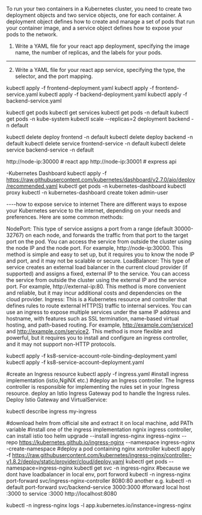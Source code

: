 To run your two containers in a Kubernetes cluster, you need to create two deployment objects and two service objects, one for each container. A deployment object defines how to create and manage a set of pods that run your container image, and a service object defines how to expose your pods to the network.

1. Write a YAML file for your react app deployment, specifying the image name, the number of replicas, and the labels for your pods. 
---
2. Write a YAML file for your react app service, specifying the type, the selector, and the port mapping. 

kubectl apply -f frontend-deployment.yaml
kubectl apply -f frontend-service.yaml
kubectl apply -f backend-deployment.yaml
kubectl apply -f backend-service.yaml

kubectl get pods
kubectl get services
kubectl get pods -n default
kubectl get pods -n kube-system
kubectl scale --replicas=2 deployment backend -n default

kubectl delete deploy frontend -n default
kubectl delete deploy backend -n default
kubectl delete service frontend-service -n default
kubectl delete service backend-service -n default

http://node-ip:30000 # react app
http://node-ip:30001 # express api

-Kubernetes Dashboard
kubectl apply -f https://raw.githubusercontent.com/kubernetes/dashboard/v2.7.0/aio/deploy/recommended.yaml
kubectl get pods -n kubernetes-dashboard
kubectl proxy
kubectl -n kubernetes-dashboard create token admin-user


----how to expose service to internet
There are different ways to expose your Kubernetes service to the internet, depending on your needs and preferences. Here are some common methods:

NodePort: This type of service assigns a port from a range (default 30000-32767) on each node, and forwards the traffic from that port to the target port on the pod. You can access the service from outside the cluster using the node IP and the node port. For example, http://node-ip:30000. This method is simple and easy to set up, but it requires you to know the node IP and port, and it may not be scalable or secure.
LoadBalancer: This type of service creates an external load balancer in the current cloud provider (if supported) and assigns a fixed, external IP to the service. You can access the service from outside the cluster using the external IP and the service port. For example, http://external-ip:80. This method is more convenient and reliable, but it may incur additional costs and dependencies on the cloud provider.
Ingress: This is a Kubernetes resource and controller that defines rules to route external HTTP(S) traffic to internal services. You can use an ingress to expose multiple services under the same IP address and hostname, with features such as SSL termination, name-based virtual hosting, and path-based routing. For example, http://example.com/service1 and http://example.com/service2. This method is more flexible and powerful, but it requires you to install and configure an ingress controller, and it may not support non-HTTP protocols.


kubectl apply -f ks8-service-account-role-binding-deployment.yaml
kubectl apply -f ks8-service-account-deployment.yaml


#create an Ingress resource
  kubectl apply -f ingress.yaml
#install ingress implementation (istio,NgiNX etc.)
#deploy an Ingress controller. The Ingress controller is responsible for implementing the rules set in your Ingress resource.
  deploy an Istio Ingress Gateway pod to handle the Ingress rules. Deploy Istio Gateway and VirtualService:

kubectl describe ingress my-ingress

#download helm from official site and extract it on local machine, add PATh variable
#install one of the ingress implementation ngnix ingress controller, can install istio too
  helm upgrade --install ingress-nginx ingress-nginx  --repo https://kubernetes.github.io/ingress-nginx   --namespace ingress-nginx -create-namespace
#deploy a pod containing nginx xontroller
kubectl apply -f https://raw.githubusercontent.com/kubernetes/ingress-nginx/controller-v1.8.2/deploy/static/provider/cloud/deploy.yaml
kubectl get pods --namespace=ingress-nginx
kubectl get svc -n ingress-nginx
#because we dont have loadbalancer in local env, port forword
kubectl -n ingress-nginx port-forward svc/ingress-nginx-controller 8080:80
  another e.g. kubectl -n default port-forward svc/backend-service 3000:3000 #forward local host :3000 to service :3000
http://localhost:8080

kubectl -n ingress-nginx logs -l app.kubernetes.io/instance=ingress-nginx
